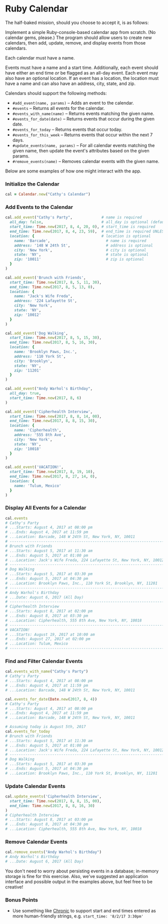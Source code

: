 # Ruby Calendar

The half-baked mission, should you choose to accept it, is as follows:

Implement a simple Ruby-console-based calendar app from scratch. (No calendar gems, please.) The program should allow users to create new calendars, then add, update, remove, and display events from those calendars.

Each calendar must have a name.

Events must have a name and a start time. Additionally, each event should have either an end time _or_ be flagged as an all-day event. Each event may also have an optional location. If an event has a location, the location must have a name and can also have an address, city, state, and zip.

Calendars should support the following methods:

- `#add_event(name, params)` – Adds an event to the calendar. 
- `#events` – Returns all events for the calendar.
- `#events_with_name(name)` – Returns events matching the given name.
- `#events_for_date(date)` – Returns events that occur during the given date.
- `#events_for_today` – Returns events that occur today.
- `#events_for_this_week` – Returns events that occur within the next 7 days.
- `#update_events(name, params)` – For all calendar events matching the given name, then update the event's attributes based on the given params.
- `#remove_events(name)` – Removes calendar events with the given name.

Below are some examples of how one might interact with the app.


### Initialize the Calendar
```ruby
cal = Calendar.new("Cathy's Calendar")
```

### Add Events to the Calendar
```ruby
cal.add_event("Cathy's Party",             # name is required
  all_day: false,                          # all_day is optional (defaults to false)
  start_time: Time.new(2017, 8, 4, 20, 0), # start_time is required
  end_time: Time.new(2017, 8, 4, 23, 59),  # end_time is required UNLESS all_day is true
  location: {                              # location is optional
    name: 'Barcade',                         # name is required
    address: '148 W 24th St',                # address is optional
    city: 'New York',                        # city is optional
    state: 'NY',                             # state is optional
    zip: '10011'                             # zip is optional
  }
)

cal.add_event('Brunch with Friends',
  start_time: Time.new(2017, 8, 5, 11, 30),
  end_time: Time.new(2017, 8, 5, 13, 0),
  location: {
    name: "Jack's Wife Freda",
    address: '224 Lafayette St',
    city: 'New York',
    state: 'NY',
    zip: '10012'
  }
)

cal.add_event('Dog Walking',
  start_time: Time.new(2017, 8, 5, 15, 30),
  end_time: Time.new(2017, 8, 5, 16, 30),
  location: {
    name: 'Brooklyn Paws, Inc.',
    address: '110 York St',
    city: 'Brooklyn',
    state: 'NY',
    zip: '11201'
  }
)

cal.add_event("Andy Warhol's Birthday",
  all_day: true,
  start_time: Time.new(2017, 8, 6)
)

cal.add_event('Cipherhealth Interview',
  start_time: Time.new(2017, 8, 8, 14, 00),
  end_time: Time.new(2017, 8, 8, 15, 30),
  location: {
    name: 'Cipherhealth',
    address: '555 8th Ave',
    city: 'New York',
    state: 'NY',
    zip: '10018'
  }
)

cal.add_event('VACATION!',
  start_time: Time.new(2017, 8, 19, 10),
  end_time: Time.new(2017, 8, 27, 14, 0),
  location: {
    name: 'Tulum, Mexico'
  }
)
```

### Display All Events for a Calendar
```ruby
cal.events
# Cathy's Party
# ...Starts: August 4, 2017 at 08:00 pm
# ...Ends: August 4, 2017 at 11:59 pm
# ...Location: Barcade, 148 W 24th St, New York, NY, 10011
# ---------------------------------------------------------------------
# Brunch with Friends
# ...Starts: August 5, 2017 at 11:30 am
# ...Ends: August 5, 2017 at 01:00 pm
# ...Location: Jack's Wife Freda, 224 Lafayette St, New York, NY, 10012
# ---------------------------------------------------------------------
# Dog Walking
# ...Starts: August 5, 2017 at 03:30 pm
# ...Ends: August 5, 2017 at 04:30 pm
# ...Location: Brooklyn Paws, Inc., 110 York St, Brooklyn, NY, 11201
# ---------------------------------------------------------------------
# Andy Warhol's Birthday
# ...Date: August 6, 2017 (All Day)
# ---------------------------------------------------------------------
# Cipherhealth Interview
# ...Starts: August 8, 2017 at 02:00 pm
# ...Ends: August 8, 2017 at 03:30 pm
# ...Location: Cipherhealth, 555 8th Ave, New York, NY, 10018
# ---------------------------------------------------------------------
# VACATION!
# ...Starts: August 19, 2017 at 10:00 am
# ...Ends: August 27, 2017 at 02:00 pm
# ...Location: Tulum, Mexico
# ---------------------------------------------------------------------
```

### Find and Filter Calendar Events
```ruby
cal.events_with_name("Cathy's Party")
# Cathy's Party
# ...Starts: August 4, 2017 at 08:00 pm
# ...Ends: August 4, 2017 at 11:59 pm
# ...Location: Barcade, 148 W 24th St, New York, NY, 10011

cal.events_for_date(Date.new(2017, 8, 4))
# Cathy's Party
# ...Starts: August 4, 2017 at 08:00 pm
# ...Ends: August 4, 2017 at 11:59 pm
# ...Location: Barcade, 148 W 24th St, New York, NY, 10011

# Assuming today is August 5th, 2017
cal.events_for_today
# Brunch with Friends
# ...Starts: August 5, 2017 at 11:30 am
# ...Ends: August 5, 2017 at 01:00 pm
# ...Location: Jack's Wife Freda, 224 Lafayette St, New York, NY, 10012
# ---------------------------------------------------------------------
# Dog Walking
# ...Starts: August 5, 2017 at 03:30 pm
# ...Ends: August 5, 2017 at 04:30 pm
# ...Location: Brooklyn Paws, Inc., 110 York St, Brooklyn, NY, 11201
```

### Update Calendar Events
```ruby
cal.update_events('Cipherhealth Interview',
  start_time: Time.new(2017, 8, 8, 15, 00),
  end_time: Time.new(2017, 8, 8, 16, 30)
)
# Cipherhealth Interview
# ...Starts: August 8, 2017 at 03:00 pm
# ...Ends: August 8, 2017 at 04:30 pm
# ...Location: Cipherhealth, 555 8th Ave, New York, NY, 10018
```

### Remove Calendar Events
```ruby
cal.remove_events("Andy Warhol's Birthday")
# Andy Warhol's Birthday
# ...Date: August 6, 2017 (All Day)
```

You don't need to worry about persisting events in a database; in-memory storage is fine for this exercise. Also, we've suggested an application interface and possible output in the examples above, but feel free to be creative!

### Bonus Points

- Use something like [Chronic](https://github.com/mojombo/chronic) to support start and end times entered as more human-friendly strings, e.g. `start_time: '8/2/17 3:30pm'`
